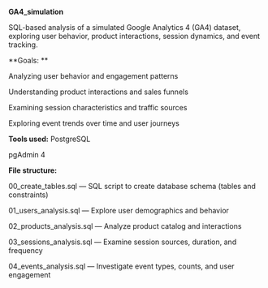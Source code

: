 **GA4_simulation**

SQL-based analysis of a simulated Google Analytics 4 (GA4) dataset, exploring user behavior, product interactions, session dynamics, and event tracking.

**Goals:
**

Analyzing user behavior and engagement patterns

Understanding product interactions and sales funnels

Examining session characteristics and traffic sources

Exploring event trends over time and user journeys

**Tools used:**
PostgreSQL

pgAdmin 4

**File structure:**

00_create_tables.sql — SQL script to create database schema (tables and constraints)

01_users_analysis.sql — Explore user demographics and behavior

02_products_analysis.sql — Analyze product catalog and interactions

03_sessions_analysis.sql — Examine session sources, duration, and frequency

04_events_analysis.sql — Investigate event types, counts, and user engagement
